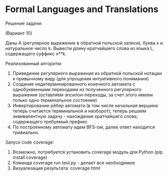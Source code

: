 # Formal Languages and Translations
Решение задачи:

   (Вариант 10)

   Даны А (регулярное выражение в обратной польской записи), буква x и натуральное число k. Вывести длину кратчайшего 
   слова из языка L, содержащего суффикс x**k.

Реализованный алгоритм:
   1) Приведение регулярного выражения из обратной польской нотации к привычному виду (для упрощения интуитивного 
   понимания)
   2) Создание недетерминированного конечного автомата с однобуквенными переходами из полученного регулярного выражения 
   (оставляем эпсилон-переходы, за счет этого имеем только одно терминальное состояние)
   3) Инвертирование рёбер автомата (в том числе начальная вершина теперь считается терминальной и наоборот), теперь 
   решаем эквивалентную задачу - нахождение кратчайшего слова, содержащего требуемый префикс
   4) По построенному автомату идем BFS-ом, далее ответ находится тривиально.
   
Запуск code coverage:
   1) Возможно, потребуется установить coverage модуль для Python (pip install coverage)
   2) Команда coverage run test.py - делает все необходимое
   3) Визуализация результата: coverage html
